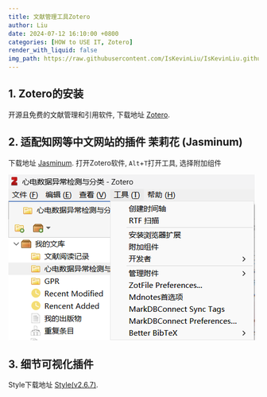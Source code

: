 ```yaml
---
title: 文献管理工具Zotero
author: Liu
date: 2024-07-12 16:10:00 +0800
categories: [HOW to USE IT, Zotero]
render_with_liquid: false
img_path: https://raw.githubusercontent.com/IsKevinLiu/IsKevinLiu.github.io/main/_image/20240712/
---
```


## 1. Zotero的安装
开源且免费的文献管理和引用软件, 下载地址 [Zotero](https://www.zotero.org/download/).

## 2. 适配知网等中文网站的插件 茉莉花 (Jasminum)
下载地址 [Jasminum](https://github.com/l0o0/jasminum/releases).
打开Zotero软件, `Alt`+`T`打开工具, 选择附加组件

![alt text](https://raw.githubusercontent.com/IsKevinLiu/IsKevinLiu.github.io/main/_image/20240712/img_1.png)

## 3. 细节可视化插件
Style下载地址 [Style(v2.6.7)](https://github.com/MuiseDestiny/zotero-style/releases/tag/2.6.7).
